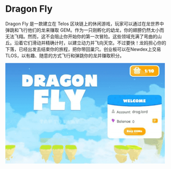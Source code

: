 # Dragon Fly

Dragon Fly 是一款建立在 Telos 区块链上的休闲游戏，玩家可以通过在龙世界中弹跳和飞行他们的龙来赚取 GEM。作为一只刚孵化的幼龙，你的翅膀仍然太小而无法飞翔。然而，这不会阻止你开始你的第一次冒险。这些领域充满了弯曲的山丘。沿着它们滑动并精确计时，以建立动力并飞向天空。不过要快！龙妈担心你的下落，已经出发去结束你的旅程，把你带回巢穴。创业板可以在Newdex上交易TLOS，以有趣、随意的方式飞行和弹跳你的龙并赚取积分。

![dragonfly-dapp-games-telos-image1-500x315_24d399824f5b2b48a975b2df60c59b07](dragonfly-dapp-games-telos-image1-500x315_24d399824f5b2b48a975b2df60c59b07.png)
